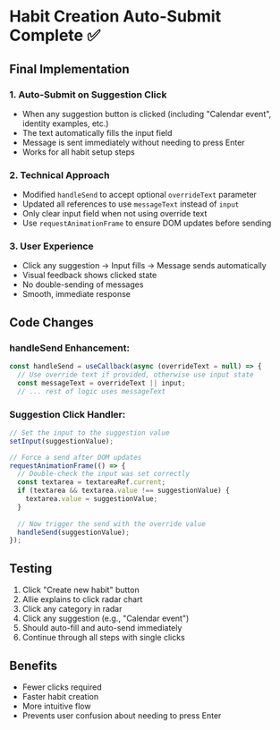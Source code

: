 # Habit Creation Auto-Submit Complete ✅

## Final Implementation

### 1. **Auto-Submit on Suggestion Click**
- When any suggestion button is clicked (including "Calendar event", identity examples, etc.)
- The text automatically fills the input field
- Message is sent immediately without needing to press Enter
- Works for all habit setup steps

### 2. **Technical Approach**
- Modified `handleSend` to accept optional `overrideText` parameter
- Updated all references to use `messageText` instead of `input`
- Only clear input field when not using override text
- Use `requestAnimationFrame` to ensure DOM updates before sending

### 3. **User Experience**
- Click any suggestion → Input fills → Message sends automatically
- Visual feedback shows clicked state
- No double-sending of messages
- Smooth, immediate response

## Code Changes

### handleSend Enhancement:
```javascript
const handleSend = useCallback(async (overrideText = null) => {
  // Use override text if provided, otherwise use input state
  const messageText = overrideText || input;
  // ... rest of logic uses messageText
```

### Suggestion Click Handler:
```javascript
// Set the input to the suggestion value
setInput(suggestionValue);

// Force a send after DOM updates
requestAnimationFrame(() => {
  // Double-check the input was set correctly
  const textarea = textareaRef.current;
  if (textarea && textarea.value !== suggestionValue) {
    textarea.value = suggestionValue;
  }
  
  // Now trigger the send with the override value
  handleSend(suggestionValue);
});
```

## Testing
1. Click "Create new habit" button
2. Allie explains to click radar chart
3. Click any category in radar
4. Click any suggestion (e.g., "Calendar event")
5. Should auto-fill and auto-send immediately
6. Continue through all steps with single clicks

## Benefits
- Fewer clicks required
- Faster habit creation
- More intuitive flow
- Prevents user confusion about needing to press Enter